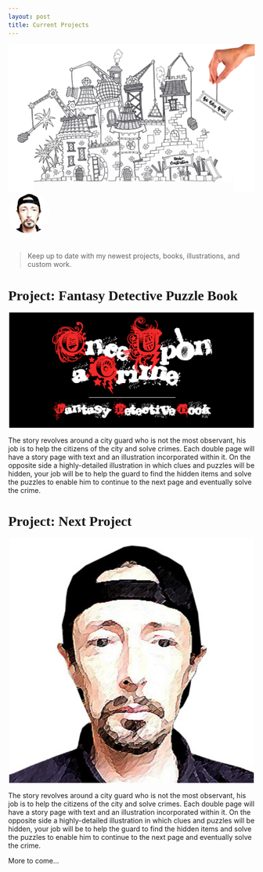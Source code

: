 ```yaml
---
layout: post
title: Current Projects
---
```


<img src="/images/custom/UnderConstruction.jpg" class="fit image">

<section>
	<img src="/images/avatar.jpg" alt="avatar" style="width: 6em; margin-bottom: 20px; border-radius: 200px;" />
	<blockquote>
		<p>Keep up to date with my newest projects, books, illustrations, and custom work.</p>
	</blockquote>
</section>

<!-- PROJECT START -->
<h1 style="font-family: Pacifico;">Project: Fantasy Detective Puzzle Book</h1>

<center><img src="/images/OUaCLogo.jpg" class="image" width="500px"></center>

The story revolves around a city guard who is not the most observant, his job is to help the citizens of the city and solve crimes. Each double page will have a story page with text and an illustration incorporated within it. On the opposite side a highly-detailed illustration in which clues and puzzles will be hidden, your job will be to help the guard to find the hidden items and solve the puzzles to enable him to continue to the next page and eventually solve the crime.
<!-- PROJECT END -->

<!-- PROJECT START -->
<h1 style="font-family: Pacifico;">Project: Next Project</h1>

<center><img src="/images/avatar.jpg" class="image" width="500px"></center>

The story revolves around a city guard who is not the most observant, his job is to help the citizens of the city and solve crimes. Each double page will have a story page with text and an illustration incorporated within it. On the opposite side a highly-detailed illustration in which clues and puzzles will be hidden, your job will be to help the guard to find the hidden items and solve the puzzles to enable him to continue to the next page and eventually solve the crime.
<!-- PROJECT END -->

More to come...
